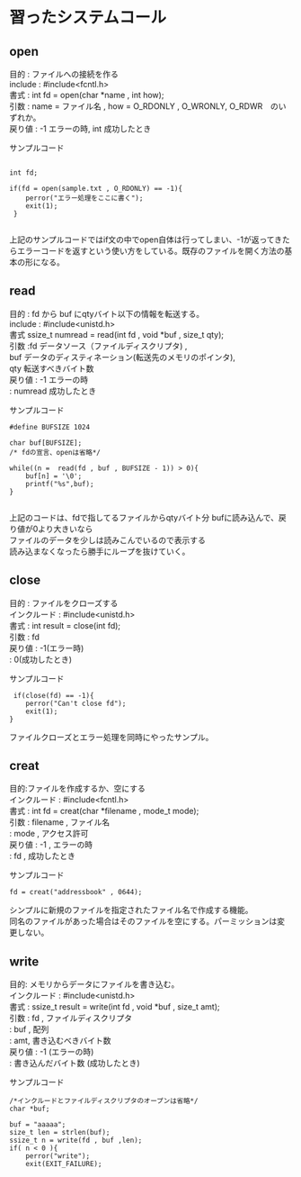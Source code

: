 # 習ったシステムコール    
    
## open    
    
目的 : ファイルへの接続を作る      
include : #include<fcntl.h>      
書式 : int fd = open(char *name , int how);      
引数 : name = ファイル名 , how = O_RDONLY , O_WRONLY, O_RDWR　のいずれか。      
戻り値 : -1 エラーの時, int 成功したとき      
    
サンプルコード    
    
```    
    
int fd;    
    
if(fd = open(sample.txt , O_RDONLY) == -1){    
    perror("エラー処理をここに書く");    
    exit(1);    
 }    
    
```    
上記のサンプルコードではif文の中でopen自体は行ってしまい、-1が返ってきたらエラーコードを返すという使い方をしている。既存のファイルを開く方法の基本の形になる。    
    
## read    
    
目的 : fd から buf にqtyバイト以下の情報を転送する。    
include : #include<unistd.h>    
書式 ssize_t numread = read(int fd , void *buf , size_t qty);    
引数 :fd データソース（ファイルディスクリプタ) ,    
      buf データのディスティネーション(転送先のメモリのポインタ),    
      qty 転送すべきバイト数    
戻り値 : -1 エラーの時    
       : numread 成功したとき    
    
サンプルコード     
    
```    
#define BUFSIZE 1024    
    
char buf[BUFSIZE];    
/* fdの宣言、openは省略*/     
    
while((n =  read(fd , buf , BUFSIZE - 1)) > 0){    
    buf[n] = '\0';    
    printf("%s",buf);    
}    
    
```    
上記のコードは、fdで指してるファイルからqtyバイト分 bufに読み込んで、戻り値が0より大きいなら      
ファイルのデータを少しは読みこんでいるので表示する    
読み込まなくなったら勝手にループを抜けていく。    
    
## close    
目的 : ファイルをクローズする    
インクルード : #include<unistd.h>    
書式 : int result = close(int fd);    
引数 : fd    
戻り値 : -1(エラー時)    
       : 0(成功したとき)    
    
サンプルコード    
```    
 if(close(fd) == -1){    
    perror("Can't close fd");    
    exit(1);    
}    
```    
    
ファイルクローズとエラー処理を同時にやったサンプル。    
    
## creat    
    
目的:ファイルを作成するか、空にする    
インクルード : #include<fcntl.h>    
書式 : int fd = creat(char *filename , mode_t mode);    
引数 : filename , ファイル名    
     : mode , アクセス許可    
戻り値 : -1 , エラーの時    
       : fd , 成功したとき    
    
サンプルコード    
```    
fd = creat("addressbook" , 0644);    
```    
    
シンプルに新規のファイルを指定されたファイル名で作成する機能。    
同名のファイルがあった場合はそのファイルを空にする。パーミッションは変更しない。    
    
## write    
    
目的: メモリからデータにファイルを書き込む。    
インクルード : #include<unistd.h>    
書式 : ssize_t result = write(int fd , void *buf , size_t amt);    
引数 : fd , ファイルディスクリプタ    
     : buf , 配列    
        : amt, 書き込むべきバイト数      
戻り値  : -1 (エラーの時)    
        : 書き込んだバイト数 (成功したとき)    
    
    
サンプルコード    
    
```    
/*インクルードとファイルディスクリプタのオープンは省略*/    
char *buf;    
    
buf = "aaaaa";    
size_t len = strlen(buf);    
ssize_t n = write(fd , buf ,len);    
if( n < 0 ){    
    perror("write");    
    exit(EXIT_FAILURE);    
    
    
```    
    
    
